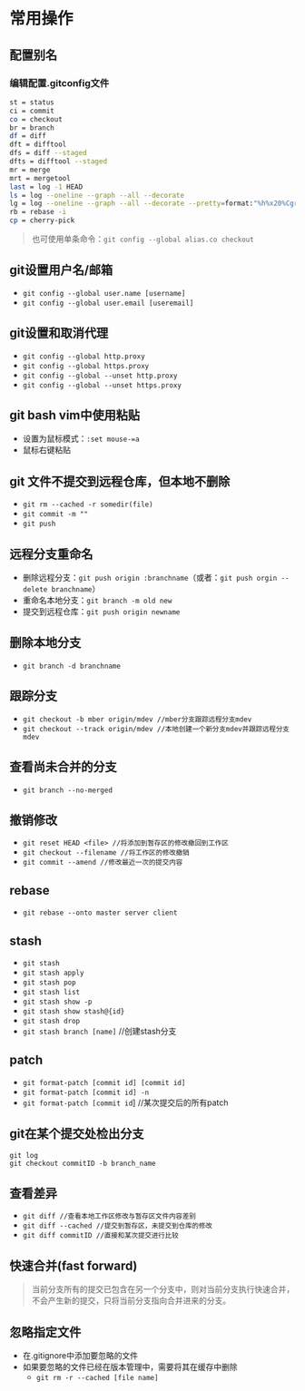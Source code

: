 # 常用操作

## 配置别名

### 编辑配置.gitconfig文件

```Bash
st = status
ci = commit
co = checkout
br = branch
df = diff
dft = difftool
dfs = diff --staged
dfts = difftool --staged
mr = merge
mrt = mergetool
last = log -1 HEAD
ls = log --oneline --graph --all --decorate
lg = log --oneline --graph --all --decorate --pretty=format:"%h%x20%Cgreen%d%x20%Cred%an%x20%C(yellow)%ad%x20%Creset%s" --full-history --date=short
rb = rebase -i
cp = cherry-pick
```

> 也可使用单条命令：``git config --global alias.co checkout``

## git设置用户名/邮箱

- ``git config --global user.name [username]``
- ``git config --global user.email [useremail]``

## git设置和取消代理

- ``git config --global http.proxy``
- ``git config --global https.proxy``
- ``git config --global --unset http.proxy``
- ``git config --global --unset https.proxy``

## git bash vim中使用粘贴

- 设置为鼠标模式：``:set mouse-=a``
- 鼠标右键粘贴

## git 文件不提交到远程仓库，但本地不删除

- ``git rm --cached -r somedir(file)``
- ``git commit -m ""``
- ``git push``

## 远程分支重命名

- 删除远程分支：``git push origin :branchname``（或者：``git push orgin --delete branchname``）
- 重命名本地分支：``git branch -m old new``
- 提交到远程仓库：``git push origin newname``

## 删除本地分支

- ``git branch -d branchname``

## 跟踪分支

- ``git checkout -b mber origin/mdev //mber分支跟踪远程分支mdev``
- ``git checkout --track origin/mdev //本地创建一个新分支mdev并跟踪远程分支mdev``

## 查看尚未合并的分支

- ``git branch --no-merged``

## 撤销修改

- ``git reset HEAD <file> //将添加到暂存区的修改撤回到工作区``
- ``git checkout --filename //将工作区的修改撤销``
- ``git commit --amend //修改最近一次的提交内容``

## rebase

- ``git rebase --onto master server client``

## stash

- ``git stash``
- ``git stash apply``
- ``git stash pop``
- ``git stash list``
- ``git stash show -p``
- ``git stash show stash@{id}``
- ``git stash drop``
- ``git stash branch [name]`` //创建stash分支

## patch

- ``git format-patch [commit id] [commit id]``
- ``git format-patch [commit id] -n``
- ``git format-patch [commit id``] //某次提交后的所有patch

## git在某个提交处检出分支

```text
git log
git checkout commitID -b branch_name
```

## 查看差异

- ``git diff //查看本地工作区修改与暂存区文件内容差别``
- ``git diff --cached //提交到暂存区，未提交到仓库的修改``
- ``git diff commitID //直接和某次提交进行比较``

## 快速合并(fast forward)

> 当前分支所有的提交已包含在另一个分支中，则对当前分支执行快速合并，不会产生新的提交，只将当前分支指向合并进来的分支。

## 忽略指定文件

- 在.gitignore中添加要忽略的文件
- 如果要忽略的文件已经在版本管理中，需要将其在缓存中删除
    - ``git rm -r --cached [file name]``